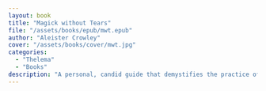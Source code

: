 ```yaml
---
layout: book
title: "Magick without Tears"
file: "/assets/books/epub/mwt.epub"
author: "Aleister Crowley"
cover: "/assets/books/cover/mwt.jpg"
categories: 
  - "Thelema"
  - "Books"
description: "A personal, candid guide that demystifies the practice of magick through thoughtful lessons and reflective insights."
---
```


